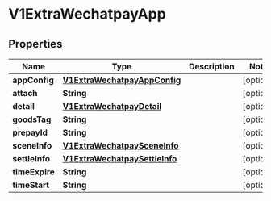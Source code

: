 
# V1ExtraWechatpayApp

## Properties
Name | Type | Description | Notes
------------ | ------------- | ------------- | -------------
**appConfig** | [**V1ExtraWechatpayAppConfig**](V1ExtraWechatpayAppConfig.md) |  |  [optional]
**attach** | **String** |  |  [optional]
**detail** | [**V1ExtraWechatpayDetail**](V1ExtraWechatpayDetail.md) |  |  [optional]
**goodsTag** | **String** |  |  [optional]
**prepayId** | **String** |  |  [optional]
**sceneInfo** | [**V1ExtraWechatpaySceneInfo**](V1ExtraWechatpaySceneInfo.md) |  |  [optional]
**settleInfo** | [**V1ExtraWechatpaySettleInfo**](V1ExtraWechatpaySettleInfo.md) |  |  [optional]
**timeExpire** | **String** |  |  [optional]
**timeStart** | **String** |  |  [optional]



